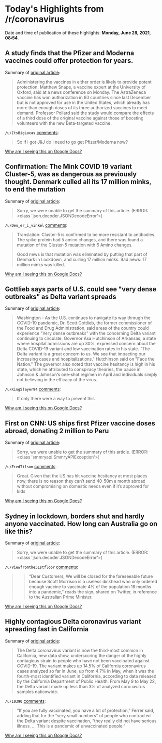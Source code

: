 # Today's Highlights from /r/coronavirus

Date and time of publication of these highlights: **Monday, June 28, 2021, 08:54**.

## A study finds that the Pfizer and Moderna vaccines could offer protection for years.

Summary of [original article](https://www.nytimes.com/live/2021/06/28/world/covid-vaccine-coronavirus-mask/a-study-finds-that-the-pfizer-and-moderna-vaccines-could-offer-protection-for-years):

> Administering the vaccines in either order is likely to provide potent protection, Matthew Snape, a vaccine expert at the University of Oxford, said at a news conference on Monday. The AstraZeneca vaccine has won authorization in 80 countries since last December but is not approved for use in the United States, which already has more than enough doses of its three authorized vaccines to meet demand. Professor Pollard said the study would compare the effects of a third dose of the original vaccine against those of boosting volunteers with the new Beta-targeted vaccine.

`/u/ItsBigLucas` [comments](https://www.reddit.com/r/Coronavirus/comments/o9hpmq/a_study_finds_that_the_pfizer_and_moderna/):

> So if I got J&J do I need to go get Pfizer/Moderna now?

[Why am I seeing this on Google Docs?](https://docs.google.com/document/d/1Dc6We63vOXIZsc0op-Bt4abqkYjXzOigalQqFxmvvbM/edit?usp=sharing)

## Confirmation: The Mink COVID 19 variant Cluster-5, was as dangerous as previously thought. Denmark culled all its 17 million minks, to end the mutation

Summary of [original article](https://www.ssi.dk/aktuelt/nyheder/2021/cluster-5-minkvirus-varianten-er-nu-faerdig-undersoegt):

> Sorry, we were unable to get the summary of this article. (ERROR: <class 'json.decoder.JSONDecodeError'>)

`/u/Den_er_i_vinkel` [comments](https://www.reddit.com/r/Coronavirus/comments/o9i8kw/confirmation_the_mink_covid_19_variant_cluster5/):

> Translation: Cluster-5 is confirmed to be more resistant to antibodies. The spike protein had 5 amino changes, and there was found a mutation of the Cluster-5 mutation with 6 Amino changes.
> 
> Good news is that mutation was eliminated by putting that part of Denmark in Lockdown, and culling 17 million minks. Bad news: 17 million minks was killed.

[Why am I seeing this on Google Docs?](https://docs.google.com/document/d/1Dc6We63vOXIZsc0op-Bt4abqkYjXzOigalQqFxmvvbM/edit?usp=sharing)

## Gottlieb says parts of U.S. could see "very dense outbreaks" as Delta variant spreads

Summary of [original article](https://www.cbsnews.com/news/gottlieb-covid-19-delta-variant-face-the-nation/):

> Washington - As the U.S. continues to navigate its way through the COVID-19 pandemic, Dr. Scott Gottlieb, the former commissioner of the Food and Drug Administration, said areas of the country could experience "Very dense outbreaks" with the concerning Delta variant continuing to circulate. Governor Asa Hutchinson of Arkansas, a state where hospital admissions are up 30%, expressed concern about the Delta COVID-19 variant and low vaccination rates in his state. "The Delta variant is a great concern to us. We see that impacting our increasing cases and hospitalizations," Hutchinson said on "Face the Nation." The governor also noted that vaccine hesitancy is high in his state, which he attributed to conspiracy theories, the pause in Johnson & Johnson's one-shot regimen in April and individuals simply not believing in the efficacy of the virus.

`/u/KingSlayer94` [comments](https://www.reddit.com/r/Coronavirus/comments/o91x2j/gottlieb_says_parts_of_us_could_see_very_dense/):

> If only there were a way to prevent this

[Why am I seeing this on Google Docs?](https://docs.google.com/document/d/1Dc6We63vOXIZsc0op-Bt4abqkYjXzOigalQqFxmvvbM/edit?usp=sharing)

## First on CNN: US ships first Pfizer vaccine doses abroad, donating 2 million to Peru

Summary of [original article](https://www.cnn.com/2021/06/28/politics/us-ships-pfizer-vaccines-peru/index.html):

> Sorry, we were unable to get the summary of this article. (ERROR: <class 'smmryapi.SmmryAPIException'>)

`/u/FredTilson` [comments](https://www.reddit.com/r/Coronavirus/comments/o9hu2v/first_on_cnn_us_ships_first_pfizer_vaccine_doses/):

> Great. Given that the US has hit vaccine hesitancy at most places now, there is no reason they can’t send 40-50m a month abroad without compromising on domestic needs even if it’s approved for kids

[Why am I seeing this on Google Docs?](https://docs.google.com/document/d/1Dc6We63vOXIZsc0op-Bt4abqkYjXzOigalQqFxmvvbM/edit?usp=sharing)

## Sydney in lockdown, borders shut and hardly anyone vaccinated. How long can Australia go on like this?

Summary of [original article](https://www.cnn.com/2021/06/27/australia/sydney-lockdown-australia-covid-pandemic-intl-cmd/index.html):

> Sorry, we were unable to get the summary of this article. (ERROR: <class 'json.decoder.JSONDecodeError'>)

`/u/Viewfromthe31stfloor` [comments](https://www.reddit.com/r/Coronavirus/comments/o9eitt/sydney_in_lockdown_borders_shut_and_hardly_anyone/):

> >“Dear Customers, We will be closed for the foreseeable future because Scott Morrison is a useless dickhead who only ordered enough vaccine to vaccinate 4% of the population 18 months into a pandemic," reads the sign, shared on Twitter, in reference to the Australian Prime Minister.

[Why am I seeing this on Google Docs?](https://docs.google.com/document/d/1Dc6We63vOXIZsc0op-Bt4abqkYjXzOigalQqFxmvvbM/edit?usp=sharing)

## Highly contagious Delta coronavirus variant spreading fast in California

Summary of [original article](https://www.latimes.com/california/story/2021-06-27/highly-contagious-delta-coronavirus-variant-spreading-in-california):

> The Delta coronavirus variant is now the third-most common in California, new data show, underscoring the danger of the highly contagious strain to people who have not been vaccinated against COVID-19. The variant makes up 14.5% of California coronavirus cases analyzed so far in June, up from 4.7% in May, when it was the fourth-most identified variant in California, according to data released by the California Department of Public Health. From May 9 to May 22, the Delta variant made up less than 3% of analyzed coronavirus samples nationwide.

`/u/10390` [comments](https://www.reddit.com/r/Coronavirus/comments/o96ccs/highly_contagious_delta_coronavirus_variant/):

> “If you are fully vaccinated, you have a lot of protection,” Ferrer said, adding that for the “very small numbers” of people who contracted the Delta variant despite vaccination, “they really did not have serious illness. ... This is a pandemic of unvaccinated people.”

[Why am I seeing this on Google Docs?](https://docs.google.com/document/d/1Dc6We63vOXIZsc0op-Bt4abqkYjXzOigalQqFxmvvbM/edit?usp=sharing)


